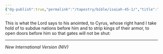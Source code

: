 ```yaml
---
{"dg-publish":true,"permalink":"/tapestry/bible/isaiah-45-1/","title":"Isaiah 45:1","tags":["bible"],"dgHomeLink":true,"dgShowLocalGraph":true,"dgEnableSearch":true}
---
```


This is what the Lord says to his anointed, to Cyrus, whose right hand I take hold of
to subdue nations before him and to strip kings of their armor,
to open doors before him so that gates will not be shut:

---
*New International Version (NIV)*